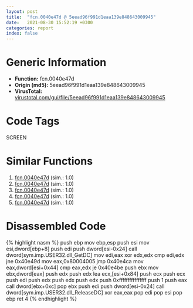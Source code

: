 ```yaml
---
layout: post
title:  "fcn.0040e47d @ 5eead96f991d1eaa139e848643009945"
date:   2021-08-30 15:52:19 +0300
categories: report
index: false
---
```


# Generic Information
- **Function:** fcn.0040e47d
- **Origin (md5):** 5eead96f991d1eaa139e848643009945
- **VirusTotal:** [virustotal.com/gui/file/5eead96f991d1eaa139e848643009945][virustotal_ref]

# Code Tags
<span class="tag" id="SCREEN">SCREEN</span>


# Similar Functions

1. [fcn.0040e47d][similar_1_ref] (sim.: 1.0)
2. [fcn.0040e47d][similar_2_ref] (sim.: 1.0)
3. [fcn.0040e47d][similar_3_ref] (sim.: 1.0)
4. [fcn.0040e47d][similar_4_ref] (sim.: 1.0)
5. [fcn.0040e47d][similar_5_ref] (sim.: 1.0)


# Disassembled Code

{% highlight nasm %}
push ebp
mov ebp,esp
push esi
mov esi,dword[ebp+8]
push edi
push dword[esi-0x24]
call dword[sym.imp.USER32.dll_GetDC]
mov edi,eax
xor edx,edx
cmp edi,edx
jne 0x40e49d
mov eax,0x80004005
jmp 0x40e4ca
mov eax,dword[esi+0x44]
cmp eax,edx
je 0x40e4be
push ebx
mov ebx,dword[eax]
push edx
push edx
lea ecx,[esi+0x84]
push ecx
push ecx
push edi
push edx
push edx
push edx
push 0xffffffffffffffff
push 1
push eax
call dword[ebx+0xc]
pop ebx
push edi
push dword[esi-0x24]
call dword[sym.imp.USER32.dll_ReleaseDC]
xor eax,eax
pop edi
pop esi
pop ebp
ret 4
{% endhighlight %}


[similar_1_ref]: /report/fcn.0040e47d@b49682c7791beec133296706671e7cb3
[similar_2_ref]: /report/fcn.0040e47d@4e3033826014f003be2266887761c806
[similar_3_ref]: /report/fcn.0040e47d@b8b9cf6862b0d68d10750002e5baaf97
[similar_4_ref]: /report/fcn.0040e47d@13ef005ca8ff2306b83fd3ae03f29104
[similar_5_ref]: /report/fcn.0040e47d@3aa98225e51cbcae2d334c8b6b4ed9fd
[virustotal_ref]: https://www.virustotal.com/gui/file/5eead96f991d1eaa139e848643009945